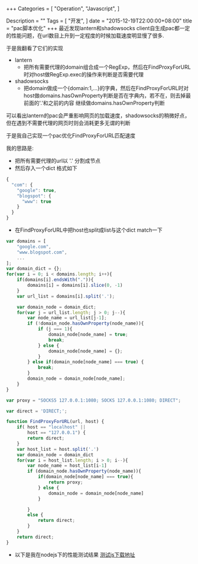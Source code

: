 +++
Categories = [
  "Operation",
  "Javascript",
]

Description = ""
Tags = [
  "开发",
]
date = "2015-12-19T22:00:00+08:00"
title = "pac脚本优化"
+++
最近发现lantern和shadowsocks client自生成pac都一定的性能问题，在url数目上升到一定程度的时候加载速度明显慢了很多.

于是我翻看了它们的实现

- lantern
  - 把所有需要代理的domain组合成一个RegExp，然后在FindProxyForURL时对host做RegExp.exec的操作来判断是否需要代理
- shadowsocks
  -   把domain做成一个{domain:1,...}的字典，然后在FindProxyForURL时对host做domains.hasOwnProperty判断是否在字典内，若不在，则去掉最前面的'.'和之前的内容 继续做domains.hasOwnProperty判断

可以看出lantern的pac会严重影响网页的加载速度，shadowsocks的稍微好点，但在遇到不需要代理的网页时则会消耗更多无谓的判断
<!--more-->
于是我自己实现一个pac优化FindProxyForURL匹配速度

我的思路是:

- 把所有需要代理的url以 '.' 分割成节点
- 然后存入一个dict 格式如下

``` javascript
{
  "com": {
    "google": true,
    "blogspot": {
      "www": true  
    }
  }
}
```

- 在FindProxyForURL中把host也split成list与这个dict match一下

``` javascript
var domains = [
    "google.com",
    "www.blogspot.com",
    ...
];
var domain_dict = {};
for(var i = 0; i < domains.length; i++){
    if(domains[i].endsWith(".")){
        domains[i] = domains[i].slice(0, -1)
    }
    var url_list = domains[i].split('.');

    var domain_node = domain_dict;
    for(var j = url_list.length; j > 0; j--){
        var node_name = url_list[j-1];
        if (!domain_node.hasOwnProperty(node_name)){
            if (j === 1){
                domain_node[node_name] = true;
                break;
            } else {
                domain_node[node_name] = {};
            }
        } else if(domain_node[node_name] === true) {
            break;
        }
        domain_node = domain_node[node_name];
    }
}

var proxy = "SOCKS5 127.0.0.1:1080; SOCKS 127.0.0.1:1080; DIRECT";

var direct = 'DIRECT;';

function FindProxyForURL(url, host) {
    if( host == "localhost" ||
        host == "127.0.0.1") {
        return direct;
    }
    var host_list = host.split('.')
    var domain_node = domain_dict
    for(var i = host_list.length; i > 0; i--){
        var node_name = host_list[i-1]
        if (domain_node.hasOwnProperty(node_name)){
            if(domain_node[node_name] === true){
                return proxy;
            } else {
                domain_node = domain_node[node_name]
            }

        }
        else {
            return direct;
        }
    }
    return direct;
}
```

- 以下是我在nodejs下的性能测试结果 [测试js下载地址](/static/testdata/pac_benchmark.zip)

<div>
<canvas id="bench-chart-10k" width="860" height="500"></canvas>
<canvas id="bench-chart-100k" width="860" height="500"></canvas>
<canvas id="bench-chart-1m" width="860" height="500"></canvas>
<script src="../../js/Chart.min.js"></script>
<script>
var benck10kData = {
  shadowsocks: [3, 2, 6, 3, 5, 4],
  lantern: [4, 32, 2, 39, 18, 47],
  owner: [3, 3, 11, 3, 3, 3]
};
var benck100kData = {
  shadowsocks: [24, 22, 37, 37, 47, 51],
  lantern: [29, 279, 27, 373, 163, 441],
  owner: [27, 23, 29, 24, 29, 24]
};
var benck1mData = {
  shadowsocks: [136, 130, 287, 309, 401, 460],
  lantern: [222, 2776, 258, 3698, 1631, 4420],
  owner: [224, 220, 285, 218, 287, 220]
};

function renderChart(ctx, data) {
  var chart_obj = new Chart(ctx, {
    type: 'bar',
    data: {
      labels: ['proxy_2_node', 'noproxy_2_node', 'proxy_3_node', 'noproxy_3_node', 'proxy_4_node', 'noproxy_4_node'],
      datasets: [
        {
          type: 'bar',
          label: 'shadowsocks',
          data: data.shadowsocks,
          backgroundColor: "#1C9b47",
        },
        {
          type: 'bar',
          label: 'lantern',
          data: data.lantern,
          backgroundColor: "#00BCD4",
        },
        {
          type: 'bar',
          label: 'owner',
          data: data.owner,
          backgroundColor: "#FF4088",
        }
      ]
    },
    options: {
        title: {
            display: true,
            text: ctx.id
        }
    }
  });
  return chart_obj;
}

renderChart(document.getElementById("bench-chart-10k"), benck10kData);
renderChart(document.getElementById("bench-chart-100k"), benck100kData);
renderChart(document.getElementById("bench-chart-1m"), benck1mData);



</script>
</div>
